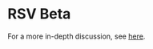 # RSV Beta
For a more in-depth discussion, see [here](https://medium.com/reserve-currency/reserve-beta-launch-86855468d506). 
